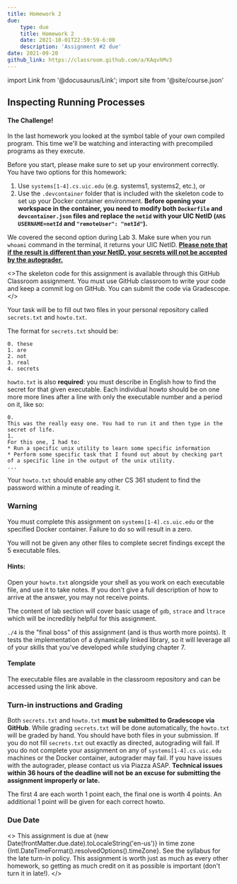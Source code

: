 ```yaml
---
title: Homework 2
due: 
    type: due
    title: Homework 2
    date: 2021-10-01T22:59:59-6:00
    description: 'Assignment #2 due'
date: 2021-09-20
github_link: https://classroom.github.com/a/KAqvhMv3 
---
```

import Link from '@docusaurus/Link';
import site from '@site/course.json'

## Inspecting Running Processes



####  The Challenge!

In the last homework you looked at the symbol table of your own compiled program. This time we'll be watching and interacting with precompiled programs as they execute.

Before you start, please make sure to set up your environment correctly. You have two options for this homework:

1. Use `systems[1-4].cs.uic.edu` (e.g. systems1, systems2, etc.), or
2. Use the `.devcontainer` folder that is included with the skeleton code to set up your Docker container environment. **Before opening your workspace in the container, you need to modify both `Dockerfile` and `devcontainer.json` files and replace the `netid` with your UIC NetID (`ARG USERNAME=netId` and `"remoteUser": "netId"`).** 

We covered the second option during <Link to="/labs/lab03">Lab 3</Link>. Make sure when you run `whoami` command in the terminal, it returns your UIC NetID. <u>**Please note that if the result is different than your NetID, your secrets will not be accepted by the autograder.**</u>

<>The skeleton code for this assignment is available through <Link to={frontMatter.github_link}>this GitHub Classroom assignment</Link>. You must use GitHub classroom to
write your code and keep a commit log on GitHub. You can submit the code via
Gradescope.</>

Your task will be to fill out two files in your personal repository called `secrets.txt` and `howto.txt`. 

The format for `secrets.txt` should be:

```
0. these  
1. are  
2. not  
3. real  
4. secrets  
```

`howto.txt` is also **required**: you must describe in English how to find the secret for that given executable. Each individual howto should be on one more more lines after a line with only the executable number and a period on it, like so:

```
0.  
This was the really easy one. You had to run it and then type in the secret of life.  
1.  
For this one, I had to:  
* Run a specific unix utility to learn some specific information  
* Perform some specific task that I found out about by checking part of a specific line in the output of the unix utility.  
...
```

Your `howto.txt` should enable any other CS 361 student to find the password within a minute of reading it.

### Warning

You must complete this assignment on `systems[1-4].cs.uic.edu` or the specified Docker container. Failure to do so will result in a zero.

You will not be given any other files to complete secret findings except the 5 executable files.

#### Hints:

Open your `howto.txt` alongside your shell as you work on each executable file, and use it to take notes. If you don't give a full description of how to arrive at the answer, you may not receive points. 

The content of lab section will cover basic usage of `gdb`, `strace` and `ltrace` which will be incredibly helpful for this assignment. 

`./4` is the "final boss" of this assignment (and is thus worth more points). It tests the implementation of a dynamically linked library, so it will leverage all of your skills that you've developed while studying chapter 7.

#### Template 

The executable files are available in the classroom repository and can be accessed using the link above.

### Turn-in instructions and Grading

Both `secrets.txt` and `howto.txt` **must be submitted to Gradescope via GitHub**. While grading `secrets.txt` will be done automatically, the `howto.txt` will be graded by hand. You should have both files in your submission. If you do not fill `secrets.txt` out exactly as directed, autograding will fail. If you do not complete your assignment on any of `systems[1-4].cs.uic.edu` machines or the Docker container, autograder may fail. If you have issues with the autograder, please contact us via Piazza ASAP. **Technical issues within 36 hours of the deadline will not be an excuse for submitting the assignment improperly or late.**

The first 4 are each worth 1 point each, the final one is worth 4 points. An additional 1 point will be given for each correct howto.

### Due Date

<>
This assignment is due at {new Date(frontMatter.due.date).toLocaleString('en-us')} in time zone {Intl.DateTimeFormat().resolvedOptions().timeZone}. See the <Link to="/syllabus">syllabus</Link> for the late turn-in policy. This assignment is worth just as much as every other homework, so getting as much credit on it as possible is important (don't turn it in late!).
</>
